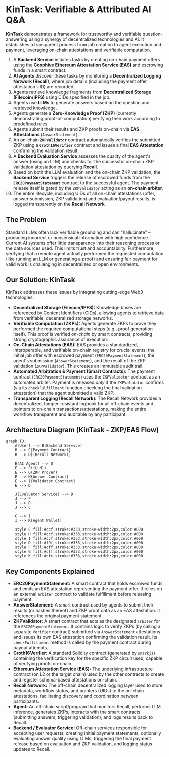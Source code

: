 # KinTask: Verifiable & Attributed AI Q&A

**KinTask** demonstrates a framework for trustworthy and verifiable question-answering using a synergy of decentralized technologies and AI. It establishes a transparent process from job creation to agent execution and payment, leveraging on-chain attestations and verifiable computation.

1.  A **Backend Service** initiates tasks by creating on-chain payment offers using the **Coophive Ethereum Attestation Service (EAS)** and escrowing funds in a smart contract.
2.  **AI Agents** discover these tasks by monitoring a **Decentralized Logging Network (Recall)**, where job details (including the payment offer attestation UID) are recorded.
3.  Agents retrieve knowledge fragments from **Decentralized Storage (Filecoin/IPFS)** using CIDs specified in the job.
4.  Agents use **LLMs** to generate answers based on the question and retrieved knowledge.
5.  Agents generate a **Zero-Knowledge Proof (ZKP)** (currently demonstrating proof-of-computation) verifying their work according to predefined rules.
6.  Agents submit their results and ZKP proofs on-chain via **EAS Attestations** (`AnswerStatement`).
7.  An on-chain **`ZKPValidator`** contract automatically verifies the submitted ZKP using a **`Groth16Verifier`** contract and issues a final **EAS Attestation** confirming the validation result.
8.  A **Backend Evaluation Service** assesses the quality of the agent's answer (using an LLM) and checks for the successful on-chain ZKP validation attestation by querying **Recall**.
9.  Based on both the LLM evaluation and the on-chain ZKP validation, the **Backend Service** triggers the release of escrowed funds from the **`ERC20PaymentStatement`** contract to the successful agent. The payment release itself is gated by the `ZKPValidator` acting as an **on-chain arbiter**.
10. The entire lifecycle, including UIDs of all on-chain attestations (offer, answer submission, ZKP validation) and evaluation/payout results, is logged transparently on the **Recall Network**.

## The Problem

Standard LLMs often lack verifiable grounding and can "hallucinate" – producing incorrect or nonsensical information with high confidence. Current AI systems offer little transparency into their reasoning process or the data sources used. This limits trust and accountability. Furthermore, verifying that a remote agent actually performed the requested computation (like running an LLM or generating a proof) and ensuring fair payment for valid work is challenging in decentralized or open environments.

## Our Solution: KinTask

KinTask addresses these issues by integrating cutting-edge Web3 technologies:

*   **Decentralized Storage (Filecoin/IPFS):** Knowledge bases are referenced by Content Identifiers (CIDs), allowing agents to retrieve data from verifiable, decentralized storage networks.
*   **Verifiable Computation (ZKPs):** Agents generate ZKPs to prove they performed the required computational steps (e.g., proof generation itself). This proof is verified *on-chain* by smart contracts, providing strong cryptographic assurance of execution.
*   **On-Chain Attestations (EAS):** EAS provides a standardized, interoperable, and verifiable on-chain registry for crucial events: the initial job offer with escrowed payment (`ERC20PaymentStatement`), the agent's submission (`AnswerStatement`), and the result of the ZKP validation (`ZKPValidator`). This creates an immutable audit trail.
*   **Automated Arbitration & Payment (Smart Contracts):** The payment contract (`ERC20PaymentStatement`) uses the `ZKPValidator` contract as an automated arbiter. Payment is released *only* if the `ZKPValidator` confirms (via its `checkFulfillment` function checking the final validation attestation) that the agent submitted a valid ZKP.
*   **Transparent Logging (Recall Network):** The Recall Network provides a decentralized, tamper-resistant logbook for all off-chain events and pointers to on-chain transactions/attestations, making the entire workflow transparent and auditable by any participant.

## Architecture Diagram (KinTask - ZKP/EAS Flow)

```mermaid
graph TD;
    A[User] --> B(Backend Service)
    B --> C{Payment Contract}
    B --> D[(Recall Network)]
    
    E[AI Agent] --> D
    E --> F((LLM))
    E --> G(ZKP Prover)
    E --> H{Answer Contract}
    E --> I{Validator Contract}
    E --> D
    
    J(Evaluator Service) --> D
    J --> F
    J --> D
    J --> C
    
    C --> I
    I --> K[Agent Wallet]
    
    style C fill:#ccf,stroke:#333,stroke-width:2px,color:#000
    style H fill:#ccf,stroke:#333,stroke-width:2px,color:#000
    style I fill:#ccf,stroke:#333,stroke-width:2px,color:#000
    style D fill:#f9f,stroke:#333,stroke-width:2px,color:#000
    style F fill:#cff,stroke:#333,stroke-width:2px,color:#000
    style G fill:#cff,stroke:#333,stroke-width:2px,color:#000
    style K fill:#cfc,stroke:#333,stroke-width:2px,color:#000
```


## Key Components Explained

*   **ERC20PaymentStatement:** A smart contract that holds escrowed funds and emits an EAS attestation representing the payment offer. It relies on an external `arbiter` contract to validate fulfillment before releasing payment.
*   **AnswerStatement:** A smart contract used by agents to submit their results (or hashes thereof) and ZKP proof data as an EAS attestation. It references the original payment statement.
*   **ZKPValidator:** A smart contract that acts as the designated `arbiter` for the `ERC20PaymentStatement`. It contains logic to verify ZKPs (by calling a separate `Verifier` contract) submitted via `AnswerStatement` attestations and issues its own EAS attestation confirming the validation result. Its `checkFulfillment` method is called by the payment contract during payout attempts.
*   **Groth16Verifier:** A standard Solidity contract (generated by `snarkjs`) containing the verification key for the specific ZKP circuit used, capable of verifying proofs on-chain.
*   **Ethereum Attestation Service (EAS):** The underlying infrastructure contract (on L2 or the target chain) used by the other contracts to create and register schema-based attestations on-chain.
*   **Recall Network:** The off-chain decentralized logging layer used to store metadata, workflow status, and pointers (UIDs) to the on-chain attestations, facilitating discovery and coordination between participants.
*   **Agent:** An off-chain script/program that monitors Recall, performs LLM inference, generates ZKPs, interacts with the smart contracts (submitting answers, triggering validation), and logs results back to Recall.
*   **Backend / Evaluator Service:** Off-chain services responsible for accepting user requests, creating initial payment statements, optionally evaluating answer quality using LLMs, triggering the final payment release based on evaluation and ZKP validation, and logging status updates to Recall.

